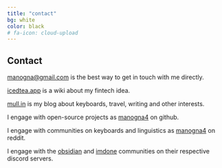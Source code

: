 ```yaml
---
title: "contact"
bg: white
color: black
# fa-icon: cloud-upload
---
```


## Contact

<manogna@gmail.com> is the best way to get in touch with me directly.

[icedtea.app](https://icedtea.app) is a wiki about my fintech idea.

[mull.in](https://mull.in) is my blog about keyboards, travel, writing and other interests.

I engage with open-source projects as [manogna4](https://github.com/manogna4) on github.

I engage with communities on keyboards and linguistics as [manogna4](https://www.reddit.com/user/manogna4) on reddit.

I engage with the [obsidian](https://obsidian.md/) and [imdone](https://imdone.io/) communities on their respective discord servers.